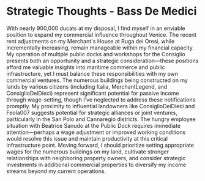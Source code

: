 # Strategic Thoughts - Bass De Medici

With nearly 900,000 ducats at my disposal, I find myself in an enviable position to expand my commercial influence throughout Venice. The recent rent adjustments on my Merchant's House at Ruga dei Oresi, while incrementally increasing, remain manageable within my financial capacity. My operation of multiple public docks and workshops for the Consiglio presents both an opportunity and a strategic consideration—these positions afford me valuable insights into maritime commerce and public infrastructure, yet I must balance these responsibilities with my own commercial ventures. The numerous buildings being constructed on my lands by various citizens (including Italia, MerchantLegend, and ConsiglioDeiDieci) represent significant potential for passive income through wage-setting, though I've neglected to address these notifications promptly. My proximity to influential landowners like ConsiglioDeiDieci and Feola007 suggests potential for strategic alliances or joint ventures, particularly in the San Polo and Cannaregio districts. The hungry employee situation with Beatrice Sanudo at the Public Dock requires immediate attention—perhaps a wage adjustment or improved working conditions would resolve this issue and maintain productivity at this critical infrastructure point. Moving forward, I should prioritize setting appropriate wages for the numerous buildings on my land, cultivate stronger relationships with neighboring property owners, and consider strategic investments in additional commercial properties to diversify my income streams beyond my current operations.
